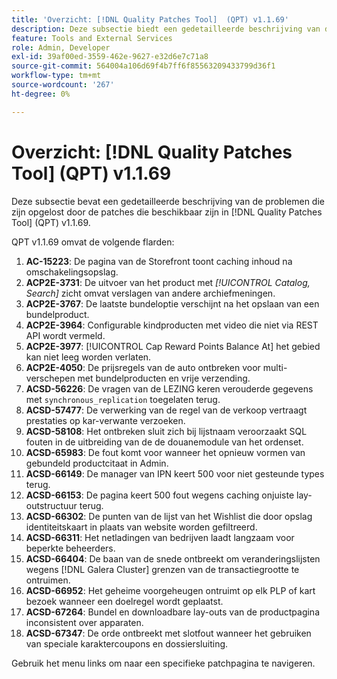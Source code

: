 ```yaml
---
title: 'Overzicht: [!DNL Quality Patches Tool]  (QPT) v1.1.69'
description: Deze subsectie biedt een gedetailleerde beschrijving van de problemen die zijn opgelost door de patches die beschikbaar zijn in  [!DNL Quality Patches Tool]  (QPT) v1.1.69.
feature: Tools and External Services
role: Admin, Developer
exl-id: 39af00ed-3559-462e-9627-e32d6e7c71a8
source-git-commit: 564004a106d69f4b7ff6f85563209433799d36f1
workflow-type: tm+mt
source-wordcount: '267'
ht-degree: 0%

---
```


# Overzicht: [!DNL Quality Patches Tool] (QPT) v1.1.69

Deze subsectie bevat een gedetailleerde beschrijving van de problemen die zijn opgelost door de patches die beschikbaar zijn in [!DNL Quality Patches Tool] (QPT) v1.1.69.

QPT v1.1.69 omvat de volgende flarden:
1. **AC-15223**: De pagina van de Storefront toont caching inhoud na omschakelingsopslag.
1. **ACP2E-3731**: De uitvoer van het product met *[!UICONTROL Catalog, Search]* zicht omvat verslagen van andere archiefmeningen.
1. **ACP2E-3767**: De laatste bundeloptie verschijnt na het opslaan van een bundelproduct.
1. **ACP2E-3964**: Configurable kindproducten met video die niet via REST API wordt vermeld.
1. **ACP2E-3977**: [!UICONTROL Cap Reward Points Balance At] het gebied kan niet leeg worden verlaten.
1. **ACP2E-4050**: De prijsregels van de auto ontbreken voor multi-verschepen met bundelproducten en vrije verzending.
1. **ACSD-56226**: De vragen van de LEZING keren verouderde gegevens met `synchronous_replication` toegelaten terug.
1. **ACSD-57477**: De verwerking van de regel van de verkoop vertraagt prestaties op kar-verwante verzoeken.
1. **ACSD-58108**: Het ontbreken sluit zich bij lijstnaam veroorzaakt SQL fouten in de uitbreiding van de de douanemodule van het ordenset.
1. **ACSD-65983**: De fout komt voor wanneer het opnieuw vormen van gebundeld productcitaat in Admin.
1. **ACSD-66149**: De manager van IPN keert 500 voor niet gesteunde types terug.
1. **ACSD-66153**: De pagina keert 500 fout wegens caching onjuiste lay-outstructuur terug.
1. **ACSD-66302**: De punten van de lijst van het Wishlist die door opslag identiteitskaart in plaats van website worden gefiltreerd.
1. **ACSD-66311**: Het netladingen van bedrijven laadt langzaam voor beperkte beheerders.
1. **ACSD-66404**: De baan van de snede ontbreekt om veranderingslijsten wegens [!DNL Galera Cluster] grenzen van de transactiegrootte te ontruimen.
1. **ACSD-66952**: Het geheime voorgeheugen ontruimt op elk PLP of kart bezoek wanneer een doelregel wordt geplaatst.
1. **ACSD-67264**: Bundel en downloadbare lay-outs van de productpagina inconsistent over apparaten.
1. **ACSD-67347**: De orde ontbreekt met slotfout wanneer het gebruiken van speciale karaktercoupons en dossiersluiting.

Gebruik het menu links om naar een specifieke patchpagina te navigeren.
